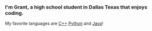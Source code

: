 ### I'm Grant, a high school student in Dallas Texas that enjoys coding.

My favorite languages are
    [C++](https://github.com/grantlemons?tab=repositories&q=&type=&language=c%2B%2B&sort=)
    [Python](https://github.com/grantlemons?tab=repositories&q=&type=&language=python&sort=)
    and [Java](https://github.com/grantlemons?tab=repositories&q=&type=&language=java&sort=)!